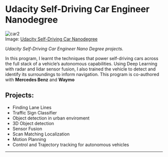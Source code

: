 # Udacity Self-Driving Car Engineer Nanodegree 

![car2](./car2.jpg)  
Image: [Udacity Self-Driving Car Nanodegree](https://github.com/udacity/self-driving-car)

*Udacity Self-Driving Car Engineer Nano Degree projects.*

In this program, I learnt the techniques that power self-driving cars across the full stack of a vehicle’s autonomous capabilities. Using Deep Learning with radar and lidar sensor fusion, I also trained the vehicle to detect and identify its surroundings to inform navigation. This program is co-authored with **Mercedes Benz** and **Waymo**

## Projects:

- Finding Lane Lines
- Traffic Sign Classifier
- Object detection in urban enviroment
- 3D Object detection
- Sensor Fusion
- Scan Matching Localization
- Motion Planning
- Control and Trajectory tracking for autonomous vehicles
---
